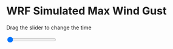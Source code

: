 <h1>WRF Simulated Max Wind Gust</h1>
<p>Drag the slider to change the time</p>

<div class="slidecontainer">
<input oninput='setImage(this)' class="slider" type="range" min="0" max="37" value="0" step="1" />
<img id='img'/>
</div>

<script>
var img = document.getElementById('img');
var img_array = ['/assets/images/wrf/w_wrfout_d01_2020-06-23_12:00:00.png',
'/assets/images/wrf/w_wrfout_d01_2020-06-23_13:00:00.png',
'/assets/images/wrf/w_wrfout_d01_2020-06-23_14:00:00.png',
'/assets/images/wrf/w_wrfout_d01_2020-06-23_15:00:00.png',
'/assets/images/wrf/w_wrfout_d01_2020-06-23_16:00:00.png',
'/assets/images/wrf/w_wrfout_d01_2020-06-23_17:00:00.png',
'/assets/images/wrf/w_wrfout_d01_2020-06-23_18:00:00.png',
'/assets/images/wrf/w_wrfout_d01_2020-06-23_19:00:00.png',
'/assets/images/wrf/w_wrfout_d01_2020-06-23_20:00:00.png',
'/assets/images/wrf/w_wrfout_d01_2020-06-23_21:00:00.png',
'/assets/images/wrf/w_wrfout_d01_2020-06-23_22:00:00.png',
'/assets/images/wrf/w_wrfout_d01_2020-06-23_23:00:00.png',
'/assets/images/wrf/w_wrfout_d01_2020-06-24_00:00:00.png',
'/assets/images/wrf/w_wrfout_d01_2020-06-24_01:00:00.png',
'/assets/images/wrf/w_wrfout_d01_2020-06-24_02:00:00.png',
'/assets/images/wrf/w_wrfout_d01_2020-06-24_03:00:00.png',
'/assets/images/wrf/w_wrfout_d01_2020-06-24_04:00:00.png',
'/assets/images/wrf/w_wrfout_d01_2020-06-24_05:00:00.png',
'/assets/images/wrf/w_wrfout_d01_2020-06-24_06:00:00.png',
'/assets/images/wrf/w_wrfout_d01_2020-06-24_07:00:00.png',
'/assets/images/wrf/w_wrfout_d01_2020-06-24_08:00:00.png',
'/assets/images/wrf/w_wrfout_d01_2020-06-24_09:00:00.png',
'/assets/images/wrf/w_wrfout_d01_2020-06-24_10:00:00.png',
'/assets/images/wrf/w_wrfout_d01_2020-06-24_11:00:00.png',
'/assets/images/wrf/w_wrfout_d01_2020-06-24_12:00:00.png',
'/assets/images/wrf/w_wrfout_d01_2020-06-24_13:00:00.png',
'/assets/images/wrf/w_wrfout_d01_2020-06-24_14:00:00.png',
'/assets/images/wrf/w_wrfout_d01_2020-06-24_15:00:00.png',
'/assets/images/wrf/w_wrfout_d01_2020-06-24_16:00:00.png',
'/assets/images/wrf/w_wrfout_d01_2020-06-24_17:00:00.png',
'/assets/images/wrf/w_wrfout_d01_2020-06-24_18:00:00.png',
'/assets/images/wrf/w_wrfout_d01_2020-06-24_19:00:00.png',
'/assets/images/wrf/w_wrfout_d01_2020-06-24_20:00:00.png',
'/assets/images/wrf/w_wrfout_d01_2020-06-24_21:00:00.png',
'/assets/images/wrf/w_wrfout_d01_2020-06-24_22:00:00.png',
'/assets/images/wrf/w_wrfout_d01_2020-06-24_23:00:00.png',
'/assets/images/wrf/w_wrfout_d01_2020-06-25_00:00:00.png',];
function setImage(obj)
{
        var value = obj.value;
        img.src = img_array[value];

}
</script>
